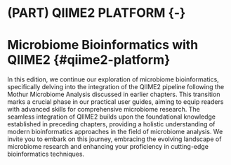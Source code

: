 # (PART) QIIME2 PLATFORM {-}

# Microbiome Bioinformatics with QIIME2 {#qiime2-platform}

In this edition, we continue our exploration of microbiome bioinformatics, specifically delving into the integration of the QIIME2 pipeline following the Mothur Microbiome Analysis discussed in earlier chapters. This transition marks a crucial phase in our practical user guides, aiming to equip readers with advanced skills for comprehensive microbiome research. The seamless integration of QIIME2 builds upon the foundational knowledge established in preceding chapters, providing a holistic understanding of modern bioinformatics approaches in the field of microbiome analysis. We invite you to embark on this journey, embracing the evolving landscape of microbiome research and enhancing your proficiency in cutting-edge bioinformatics techniques.




